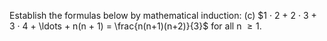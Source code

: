 Establish the formulas below by mathematical induction:
   (c) $1 · 2 + 2 · 3 + 3 · 4 + \ldots + n(n + 1) = \frac{n(n+1)(n+2)}{3}$ for all n $\geq{1}$.    
